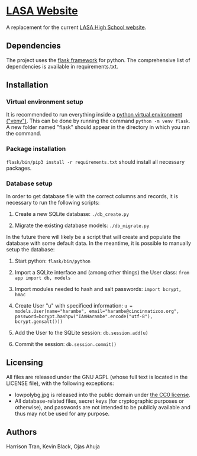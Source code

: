 # [LASA Website](http://lasa.us)
A replacement for the current [LASA High School
website](http://www.lasahighschool.com).

## Dependencies
The project uses the [flask framework](http://flask.pocoo.org) for
python. The comprehensive list of dependencies is available in
requirements.txt.

## Installation
### Virtual environment setup
It is recommended to run everything inside a [python virtual
environment
("venv")](https://docs.python.org/3/library/venv.html). This can be
done by running the command `python -m venv flask`. A new folder named
"flask" should appear in the directory in which you ran the command.

### Package installation
`flask/bin/pip3 install -r requirements.txt` should install all
necessary packages.

### Database setup
In order to get database file with the correct columns and records, it
is necessary to run the following scripts:
1. Create a new SQLite database: `./db_create.py`

2. Migrate the existing database models: `./db_migrate.py`

In the future there will likely be a script that will create and
populate the database with some default data. In the meantime, it is
possible to manually setup the database:
1. Start python: `flask/bin/python`

2. Import a SQLite interface and (among other things) the User class:
`from app import db, models`

3. Import modules needed to hash and salt passwords: `import bcrypt, hmac`

4. Create User "u" with specificed information: ```u =
models.User(name="harambe", email="harambe@cincinnatizoo.org",
password=bcrypt.hashpw("IAmHarambe".encode("utf-8"), 
bcrypt.gensalt()))```

5. Add the User to the SQLite session: `db.session.add(u)`

6. Commit the session: `db.session.commit()`

## Licensing
All files are released under the GNU AGPL (whose full text is located
in the LICENSE file), with the following exceptions:
- lowpolybg.jpg is released into the public domain under [the CC0
license](https://creativecommons.org/publicdomain/zero/1.0/).
- All database-related files, secret keys (for cryptographic purposes or
otherwise), and passwords are not intended to be publicly available
and thus may not be used for any purpose.

## Authors
Harrison Tran, Kevin Black, Ojas Ahuja